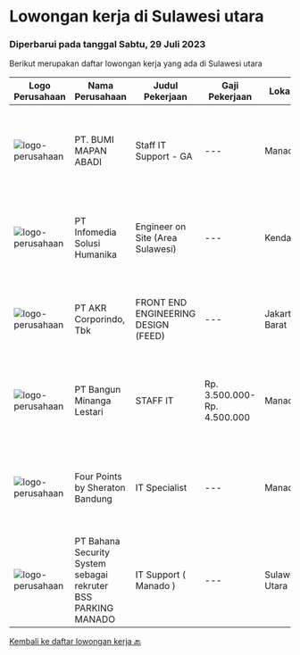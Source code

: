 
  # Lowongan kerja di Sulawesi utara

  ### Diperbarui pada tanggal Sabtu, 29 Juli 2023

  Berikut merupakan daftar lowongan kerja yang ada di Sulawesi utara

  |Logo Perusahaan | Nama Perusahaan | Judul Pekerjaan | Gaji Pekerjaan | Lokasi | Deskripsi | Tanggal diunggah | Pranala |
  | -------------- | --------------- | --------------- | --------- | --------- | -------------- | ------- | ----------- |
  |![logo-perusahaan](https://image-service-cdn.seek.com.au/83386b0f2aa0c63d83d594acd3c6c274b51e1948/ee4dce1061f3f616224767ad58cb2fc751b8d2dc)|PT. BUMI MAPAN ABADI|Staff IT Support - GA|---|Manado|Kualifikasi : Pendidikan minimal D3 Teknik Informatika; Usia Maksimal 35 Tahun; Memiliki pengalaman dibidang IT minimal 1 Tahun; Memiliki SIM A dan...|Kamis, 27 Juli 2023|https://www.jobstreet.co.id/id/job/staff-it-support-ga-4417915?token=0~eeaa7642-9d93-4637-b2e2-f64b40525b27&sectionRank=1&jobId=jobstreet-id-job-4417915|
|![logo-perusahaan](https://image-service-cdn.seek.com.au/63373d162568ae23aa2bd2a36d347af5a9d4476e/ee4dce1061f3f616224767ad58cb2fc751b8d2dc)|PT Infomedia Solusi Humanika|Engineer on Site (Area Sulawesi)|---|Kendari|Kualifikasi : Maksimal usia 30 tahun Pendidikan minimal D3 jurusan Sistem Informasi / Teknologi Informasi / Teknik Informatika Memiliki pengalaman...|Selasa, 18 Juli 2023|https://www.jobstreet.co.id/id/job/engineer-on-site-area-sulawesi-4408931?token=0~eeaa7642-9d93-4637-b2e2-f64b40525b27&sectionRank=2&jobId=jobstreet-id-job-4408931|
|![logo-perusahaan](https://image-service-cdn.seek.com.au/bfbfec10b99d0e4ba38820e5ba26ab07e2fa79ad/ee4dce1061f3f616224767ad58cb2fc751b8d2dc)|PT AKR Corporindo, Tbk|FRONT END ENGINEERING DESIGN (FEED)|---|Jakarta Barat|Job Description: Develop overall technical design and guidelines for asset construction &amp; review any technical work done by external parties...|Selasa, 18 Juli 2023|https://www.jobstreet.co.id/id/job/front-end-engineering-design-feed-4409107?token=0~eeaa7642-9d93-4637-b2e2-f64b40525b27&sectionRank=3&jobId=jobstreet-id-job-4409107|
|![logo-perusahaan](https://image-service-cdn.seek.com.au/6c4a5eb9c1c94ef00bbf5ecd962bac0be8831443/ee4dce1061f3f616224767ad58cb2fc751b8d2dc)|PT Bangun Minanga Lestari|STAFF IT|Rp. 3.500.000-Rp. 4.500.000|Manado|Deskripsi Pekerjaan : Menyediakan pelayanan teknis dalam hal desain jaringan, implementasi, operation, support, deployment, distribusi IT network...|Jumat, 14 Juli 2023|https://www.jobstreet.co.id/id/job/staff-it-4405383?token=0~eeaa7642-9d93-4637-b2e2-f64b40525b27&sectionRank=4&jobId=jobstreet-id-job-4405383|
|![logo-perusahaan](https://i.ibb.co/sqvTCh9/112815900-stock-vector-no-image-available-icon-flat-vector.webp)|Four Points by Sheraton Bandung|IT Specialist|---|Manado|POSITION SUMMARYInstall, configure, manage, maintain, test, evaluate, and repair computer networks, workstations, support server system(s), supporting...|Rabu, 12 Juli 2023|https://www.jobstreet.co.id/id/job/it-specialist-1036399522?token=0~eeaa7642-9d93-4637-b2e2-f64b40525b27&sectionRank=5&jobId=jobstreet-id-job-1036399522|
|![logo-perusahaan](https://i.ibb.co/sqvTCh9/112815900-stock-vector-no-image-available-icon-flat-vector.webp)|PT Bahana Security System sebagai rekruter BSS PARKING MANADO|IT Support ( Manado )|---|Sulawesi Utara|Persyaratan Untuk Iklan Lowongan Pekerjaan Sebagai Berikut: Posisi yang di butuhkan :1. IT SupportPersyaratan Umum :- Max 30 tahun- Pendidikan minimal...|Selasa, 11 Juli 2023|https://www.jobstreet.co.id/id/job/it-support-manado-1036388225?token=0~eeaa7642-9d93-4637-b2e2-f64b40525b27&sectionRank=6&jobId=jobstreet-id-job-1036388225|


  [Kembali ke daftar lowongan kerja 🔙](../README.md#daftar-lowongan-kerja)
  